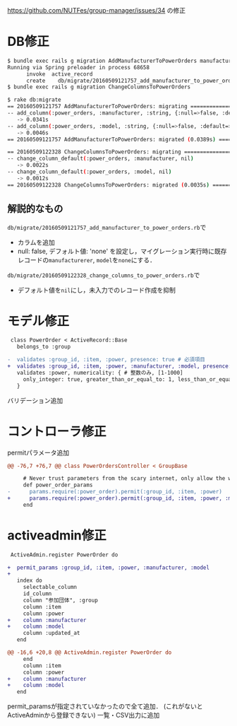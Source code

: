 https://github.com/NUTFes/group-manager/issues/34
の修正

# DB修正

```sh
$ bundle exec rails g migration AddManufacturerToPowerOrders manufacturer:string model:string
Running via Spring preloader in process 68658
      invoke  active_record
      create    db/migrate/20160509121757_add_manufacturer_to_power_orders.rb
$ bundle exec rails g migration ChangeColumnsToPowerOrders

$ rake db:migrate
== 20160509121757 AddManufacturerToPowerOrders: migrating =====================
-- add_column(:power_orders, :manufacturer, :string, {:null=>false, :default=>"No Data"})
   -> 0.0341s
-- add_column(:power_orders, :model, :string, {:null=>false, :default=>"No Data"})
   -> 0.0046s
== 20160509121757 AddManufacturerToPowerOrders: migrated (0.0389s) ============

== 20160509122328 ChangeColumnsToPowerOrders: migrating =======================
-- change_column_default(:power_orders, :manufacturer, nil)
   -> 0.0022s
-- change_column_default(:power_orders, :model, nil)
   -> 0.0012s
== 20160509122328 ChangeColumnsToPowerOrders: migrated (0.0035s) ==============
```

## 解説的なもの

`db/migrate/20160509121757_add_manufacturer_to_power_orders.rb`で
* カラムを追加
* null: false, デフォルト値: 'none'
を設定し，マイグレーション実行時に既存レコードの`manufacturerer`, `model`を`none`にする．

`db/migrate/20160509122328_change_columns_to_power_orders.rb`で
* デフォルト値を`nil`にし，未入力でのレコード作成を抑制


# モデル修正

```diff
 class PowerOrder < ActiveRecord::Base
   belongs_to :group

-  validates :group_id, :item, :power, presence: true # 必須項目
+  validates :group_id, :item, :power, :manufacturer, :model, presence: true # 必須項目
   validates :power, numericality: { # 整数のみ, [1-1000]
     only_integer: true, greater_than_or_equal_to: 1, less_than_or_equal_to: 1000,
   }
```

バリデーション追加


# コントローラ修正

permitパラメータ追加

```diff
@@ -76,7 +76,7 @@ class PowerOrdersController < GroupBase

     # Never trust parameters from the scary internet, only allow the white list through.
     def power_order_params
-      params.require(:power_order).permit(:group_id, :item, :power)
+      params.require(:power_order).permit(:group_id, :item, :power, :manufacturer, :model)
     end
```


# activeadmin修正

```diff
 ActiveAdmin.register PowerOrder do

+  permit_params :group_id, :item, :power, :manufacturer, :model
+
   index do
     selectable_column
     id_column
     column "参加団体", :group
     column :item
     column :power
+    column :manufacturer
+    column :model
     column :updated_at
   end

@@ -16,6 +20,8 @@ ActiveAdmin.register PowerOrder do
     end
     column :item
     column :power
+    column :manufacturer
+    column :model
   end
```

permit_paramsが指定されていなかったので全て追加．
(これがないとActiveAdminから登録できない)
一覧・CSV出力に追加
